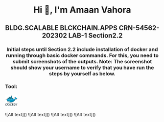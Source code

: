 <h1 align="center">Hi 👋, I'm Amaan Vahora</h1>
<h2 align="center">BLDG.SCALABLE BLCKCHAIN.APPS CRN-54562-202302 LAB-1 Section2.2</h1>
<h3 align="center">Initial steps until Section 2.2 include installation of docker and running through basic docker commands. For this, you need to submit screenshots of the outputs. Note: The screenshot should show your username to verify that you have run the steps by yourself as below.</h3>
<h3 align="left">Tool:</h3>
<p align="left"> <a href="https://www.docker.com/" target="_blank" rel="noreferrer"> <img src="https://raw.githubusercontent.com/devicons/devicon/master/icons/docker/docker-original-wordmark.svg" alt="docker" width="40" height="40"/> </a> </p>
![Alt text](<Screenshot 2024-01-13 032438.png>)
![Alt text](<Screenshot 2024-01-13 032455.png>)
![Alt text](<Screenshot 2024-01-13 032517.png>)
![Alt text](<Screenshot 2024-01-13 032841.png>)
